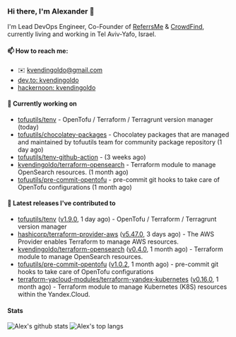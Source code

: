 ### Hi there, I'm Alexander 👋

I'm Lead DevOps Engineer, Co-Founder of [ReferrsMe](https://referrs.me/) & [CrowdFind](https://crowdfind.ai/), currently living and working in Tel Aviv-Yafo, Israel.

#### 📫 How to reach me:

- ✉️ kvendingoldo@gmail.com
- [dev.to: kvendingoldo](https://dev.to/kvendingoldo)
- [hackernoon: kvendingoldo](https://hackernoon.com/u/kvendingoldo)

#### 👷 Currently working on


- [tofuutils/tenv](https://github.com/tofuutils/tenv) - OpenTofu / Terraform / Terragrunt version manager (today)
- [tofuutils/chocolatey-packages](https://github.com/tofuutils/chocolatey-packages) - Chocolatey packages that are managed and maintained by tofuutils team for community package repository (1 day ago)
- [tofuutils/tenv-github-action](https://github.com/tofuutils/tenv-github-action) -  (3 weeks ago)
- [kvendingoldo/terraform-opensearch](https://github.com/kvendingoldo/terraform-opensearch) - Terraform module to manage OpenSearch resources. (1 month ago)
- [tofuutils/pre-commit-opentofu](https://github.com/tofuutils/pre-commit-opentofu) - pre-commit git hooks to take care of OpenTofu configurations (1 month ago)

#### 🔭 Latest releases I've contributed to

- [tofuutils/tenv](https://github.com/tofuutils/tenv) ([v1.9.0](https://github.com/tofuutils/tenv/releases/tag/v1.9.0), 1 day ago) - OpenTofu / Terraform / Terragrunt version manager
- [hashicorp/terraform-provider-aws](https://github.com/hashicorp/terraform-provider-aws) ([v5.47.0](https://github.com/hashicorp/terraform-provider-aws/releases/tag/v5.47.0), 3 days ago) - The AWS Provider enables Terraform to manage AWS resources.
- [kvendingoldo/terraform-opensearch](https://github.com/kvendingoldo/terraform-opensearch) ([v0.4.0](https://github.com/kvendingoldo/terraform-opensearch/releases/tag/v0.4.0), 1 month ago) - Terraform module to manage OpenSearch resources.
- [tofuutils/pre-commit-opentofu](https://github.com/tofuutils/pre-commit-opentofu) ([v1.0.2](https://github.com/tofuutils/pre-commit-opentofu/releases/tag/v1.0.2), 1 month ago) - pre-commit git hooks to take care of OpenTofu configurations
- [terraform-yacloud-modules/terraform-yandex-kubernetes](https://github.com/terraform-yacloud-modules/terraform-yandex-kubernetes) ([v0.16.0](https://github.com/terraform-yacloud-modules/terraform-yandex-kubernetes/releases/tag/v0.16.0), 1 month ago) - Terraform module to manage Kubernetes (K8S) resources within the Yandex.Cloud.

#### Stats

![Alex's github stats](https://github-readme-stats.vercel.app/api?username=kvendingoldo&show_icons=true&theme=default&disable_animations=true&count_private=true&hide_rank=true&include_all_commits=true&custom_title=GitHub%20Stats&line_height=20)
![Alex's top langs](https://github-readme-stats.vercel.app/api/top-langs/?username=kvendingoldo&hide=tex,html,hcl,css,jupyter%20notebook&layout=compact)
